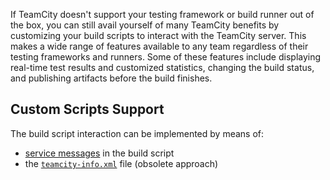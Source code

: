 [//]: # (title: Build Script Interaction with TeamCity)
[//]: # (auxiliary-id: Build Script Interaction with TeamCity)

If TeamCity doesn't support your testing framework or build runner out of the box, you can still avail yourself of many TeamCity benefits by customizing your build scripts to interact with the TeamCity server. This makes a wide range of features available to any team regardless of their testing frameworks and runners. Some of these features include displaying real-time test results and customized statistics, changing the build status, and publishing artifacts before the build finishes.

## Custom Scripts Support

The build script interaction can be implemented by means of:
* [service messages](service-messages.md) in the build script
* the [`teamcity-info.xml`](teamcity-info-xml.md) file (obsolete approach)